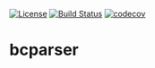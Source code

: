 [![License](https://img.shields.io/github/license/outlandkarasu/bcparser.svg)](https://github.com/outlandkarasu/bcparser)
[![Build Status](https://travis-ci.org/outlandkarasu/bcparser.svg?branch=master)](https://travis-ci.org/outlandkarasu/bcparser)
[![codecov](https://codecov.io/gh/outlandkarasu/bcparser/branch/master/graph/badge.svg)](https://codecov.io/gh/outlandkarasu/bcparser)

# bcparser

